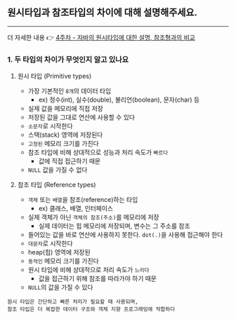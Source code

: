 ## 원시타입과 참조타입의 차이에 대해 설명해주세요.

---

더 자세한 내용 👉 [4주차 - 자바의 원시타입에 대한 설명, 참조형과의 비교](https://github.com/Tech-Knowledge-Master/java-master/blob/main/study/kkonii/WEEK-4/4%EC%A3%BC%EC%B0%A8_%EC%9E%90%EB%B0%94%EC%9D%98_%EC%9B%90%EC%8B%9C%ED%83%80%EC%9E%85%EC%97%90_%EB%8C%80%ED%95%9C_%EC%84%A4%EB%AA%85_%EC%9B%90%EA%B2%BD%EC%97%B0.md)


### 1. 두 타입의 차이가 무엇인지 알고 있나요
1. 원시 타입 (Primitive types)
   - 가장 기본적인 `8개`의 데이터 타입
     - ex) 정수(int), 실수(double), 불리언(boolean), 문자(char) 등
   - 실제 값을 메모리에 직접 저장
   - 저장된 값을 그대로 연산에 사용할 수 있다
   - `소문자`로 시작한다
   - 스택(stack) 영역에 저장된다
   - `고정된` 메모리 크기를 가진다
   - 참조 타입에 비해 상대적으로 성능과 처리 속도가 `빠르다`
     - 값에 직접 접근하기 때문
   - `NULL` 값을 가질 수 없다

2. 참조 타입 (Reference types)
   - `객체` 또는 `배열`을 참조(reference)하는 타입
     - ex) 클래스, 배열, 인터페이스
   - 실제 객체가 아닌 `객체의 참조(주소)`를 메모리에 저장 
     - 실제 데이터는 힙 메모리에 저장되며, 변수는 그 주소를 참조
   - 들어있는 값을 바로 연산에 사용하지 못한다. `dot(.)`을 사용해 접근해야 한다
   - `대문자`로 시작한다
   - heap(힙) 영역에 저장된
   - `동적인` 메모리 크기를 가진다
   - 원시 타입에 비해 상대적으로 처리 속도가 `느리다`
     - 값을 접근하기 위해 참조를 따라가야 하기 때문
   - `NULL`의 값을 가질 수 있다

```
원시 타입은 간단하고 빠른 처리가 필요할 때 사용되며, 
참조 타입은 더 복잡한 데이터 구조와 객체 지향 프로그래밍에 적합하다
```
